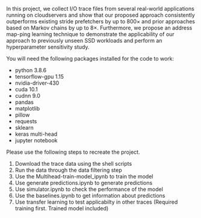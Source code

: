 In this project, we collect I/O trace files from several real-world applications running on cloudservers and show that our proposed approach consistently outperforms existing stride prefetchers by up to 800× and prior approaches based on Markov chains by up to 8×. Furthermore, we propose an address map-ping learning technique to demonstrate the applicability of our approach to  previously  unseen  SSD  workloads  and  perform  an  hyperparameter sensitivity study.


You will need the following packages installed for the code to work:
- python 3.8.6
- tensorflow-gpu 1.15
- nvidia-driver-430
- cuda 10.1
- cudnn 9.0
- pandas
- matplotlib
- pillow
- requests
- sklearn
- keras multi-head
- jupyter notebook


Please use the following steps to recreate the project. 
1. Download the trace data using the shell scripts
2. Run the data through the data filtering step
3. Use the Multihead-train-model_ipynb to train the model
4. Use generate predictions.ipynb to generate predictions
5. Use simulator.ipynb to check the performance of the model
6. Use the baselines.ipynb to get information about predictions
7. Use transfer learning to test applicabilty in other traces (Required training first. Trained model included)




